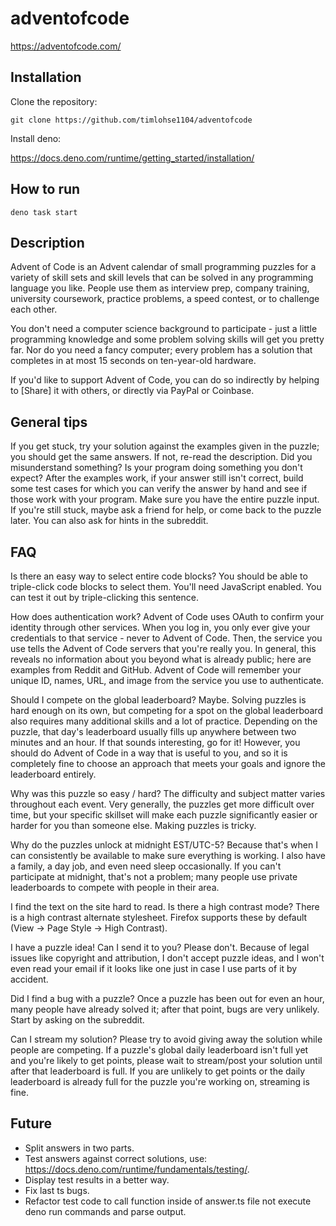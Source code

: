 # adventofcode

https://adventofcode.com/

## Installation

Clone the repository:

```
git clone https://github.com/timlohse1104/adventofcode
```

Install deno:

https://docs.deno.com/runtime/getting_started/installation/

## How to run

```
deno task start
```


## Description

Advent of Code is an Advent calendar of small programming puzzles for a variety of skill sets and skill levels that can be solved in any programming language you like. People use them as interview prep, company training, university coursework, practice problems, a speed contest, or to challenge each other.

You don't need a computer science background to participate - just a little programming knowledge and some problem solving skills will get you pretty far. Nor do you need a fancy computer; every problem has a solution that completes in at most 15 seconds on ten-year-old hardware.

If you'd like to support Advent of Code, you can do so indirectly by helping to [Share] it with others, or directly via PayPal or Coinbase.

## General tips

If you get stuck, try your solution against the examples given in the puzzle; you should get the same answers. If not, re-read the description. Did you misunderstand something? Is your program doing something you don't expect? After the examples work, if your answer still isn't correct, build some test cases for which you can verify the answer by hand and see if those work with your program. Make sure you have the entire puzzle input. If you're still stuck, maybe ask a friend for help, or come back to the puzzle later. You can also ask for hints in the subreddit.

## FAQ

Is there an easy way to select entire code blocks? You should be able to triple-click code blocks to select them. You'll need JavaScript enabled. You can test it out by triple-clicking this sentence.

How does authentication work? Advent of Code uses OAuth to confirm your identity through other services. When you log in, you only ever give your credentials to that service - never to Advent of Code. Then, the service you use tells the Advent of Code servers that you're really you. In general, this reveals no information about you beyond what is already public; here are examples from Reddit and GitHub. Advent of Code will remember your unique ID, names, URL, and image from the service you use to authenticate.

Should I compete on the global leaderboard? Maybe. Solving puzzles is hard enough on its own, but competing for a spot on the global leaderboard also requires many additional skills and a lot of practice. Depending on the puzzle, that day's leaderboard usually fills up anywhere between two minutes and an hour. If that sounds interesting, go for it! However, you should do Advent of Code in a way that is useful to you, and so it is completely fine to choose an approach that meets your goals and ignore the leaderboard entirely.

Why was this puzzle so easy / hard? The difficulty and subject matter varies throughout each event. Very generally, the puzzles get more difficult over time, but your specific skillset will make each puzzle significantly easier or harder for you than someone else. Making puzzles is tricky.

Why do the puzzles unlock at midnight EST/UTC-5? Because that's when I can consistently be available to make sure everything is working. I also have a family, a day job, and even need sleep occasionally. If you can't participate at midnight, that's not a problem; many people use private leaderboards to compete with people in their area.

I find the text on the site hard to read. Is there a high contrast mode? There is a high contrast alternate stylesheet. Firefox supports these by default (View -> Page Style -> High Contrast).

I have a puzzle idea! Can I send it to you? Please don't. Because of legal issues like copyright and attribution, I don't accept puzzle ideas, and I won't even read your email if it looks like one just in case I use parts of it by accident.

Did I find a bug with a puzzle? Once a puzzle has been out for even an hour, many people have already solved it; after that point, bugs are very unlikely. Start by asking on the subreddit.

Can I stream my solution? Please try to avoid giving away the solution while people are competing. If a puzzle's global daily leaderboard isn't full yet and you're likely to get points, please wait to stream/post your solution until after that leaderboard is full. If you are unlikely to get points or the daily leaderboard is already full for the puzzle you're working on, streaming is fine.


## Future

- Split answers in two parts.
- Test answers against correct solutions, use: https://docs.deno.com/runtime/fundamentals/testing/.
- Display test results in a better way.
- Fix last ts bugs.
- Refactor test code to call function inside of answer.ts file not execute deno run commands and parse output.
